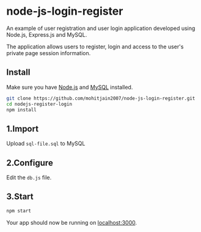 # node-js-login-register
An example of user registration and user login application developed using Node.js, Express.js and MySQL.

The application allows users to register, login and access to the user's private page session information.

## Install

Make sure you have [Node.js](http://nodejs.org/) and [MySQL](http://www.mysql.com/) installed.

```sh
git clone https://github.com/mohitjain2007/node-js-login-register.git
cd nodejs-register-login
npm install
```

## 1.Import

Upload `sql-file.sql` to MySQL

## 2.Configure

Edit the `db.js` file.

## 3.Start

```sh
npm start
```

Your app should now be running on [localhost:3000](http://localhost:3000/).
